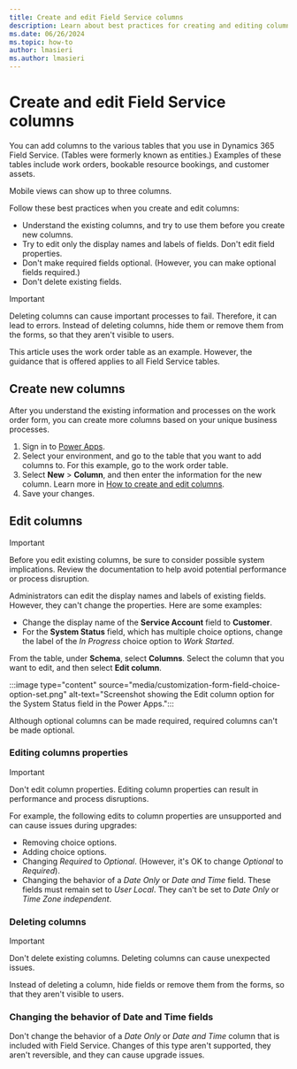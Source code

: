 ```yaml
---
title: Create and edit Field Service columns
description: Learn about best practices for creating and editing columns in Dynamics 365 Field Service.
ms.date: 06/26/2024
ms.topic: how-to
author: lmasieri
ms.author: lmasieri
---
```


# Create and edit Field Service columns

You can add columns to the various tables that you use in Dynamics 365 Field Service. (Tables were formerly known as entities.) Examples of these tables include work orders, bookable resource bookings, and customer assets. 

Mobile views can show up to three columns.

Follow these best practices when you create and edit columns:

- Understand the existing columns, and try to use them before you create new columns.
- Try to edit only the display names and labels of fields. Don't edit field properties.
- Don't make required fields optional. (However, you can make optional fields required.)
- Don't delete existing fields.

> [!IMPORTANT]
> Deleting columns can cause important processes to fail. Therefore, it can lead to errors. Instead of deleting columns, hide them or remove them from the forms, so that they aren't visible to users.

This article uses the work order table as an example. However, the guidance that is offered applies to all Field Service tables.

## Create new columns

After you understand the existing information and processes on the work order form, you can create more columns based on your unique business processes.

1. Sign in to [Power Apps](https://make.powerapps.com/).
1. Select your environment, and go to the table that you want to add columns to. For this example, go to the work order table.
1. Select **New** > **Column**, and then enter the information for the new column. Learn more in [How to create and edit columns](/power-apps/maker/data-platform/create-edit-fields).
1. Save your changes.

## Edit columns

> [!IMPORTANT]
> Before you edit existing columns, be sure to consider possible system implications. Review the documentation to help avoid potential performance or process disruption.

Administrators can edit the display names and labels of existing fields. However, they can't change the properties. Here are some examples:

- Change the display name of the **Service Account** field to **Customer**.
- For the **System Status** field, which has multiple choice options, change the label of the *In Progress* choice option to *Work Started*.

From the table, under **Schema**, select **Columns**. Select the column that you want to edit, and then select **Edit column**.

:::image type="content" source="media/customization-form-field-choice-option-set.png" alt-text="Screenshot showing the Edit column option for the System Status field in the Power Apps.":::

Although optional columns can be made required, required columns can't be made optional.

### Editing columns properties

> [!IMPORTANT]
> Don't edit column properties. Editing column properties can result in performance and process disruptions.

For example, the following edits to column properties are unsupported and can cause issues during upgrades:

- Removing choice options.
- Adding choice options.
- Changing *Required* to *Optional*. (However, it's OK to change *Optional* to *Required*).
- Changing the behavior of a *Date Only* or *Date and Time* field. These fields must remain set to *User Local*. They can't be set to *Date Only* or *Time Zone independent*.

### Deleting columns

> [!IMPORTANT]
> Don't delete existing columns. Deleting columns can cause unexpected issues.

Instead of deleting a column, hide fields or remove them from the forms, so that they aren't visible to users.

### Changing the behavior of Date and Time fields

Don't change the behavior of a *Date Only* or *Date and Time* column that is included with Field Service. Changes of this type aren't supported, they aren't reversible, and they can cause upgrade issues.
